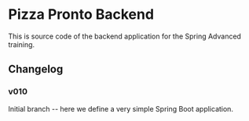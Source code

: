 # Pizza Pronto Backend

This is source code of the backend application for the Spring Advanced training.

## Changelog

### v010

Initial branch -- here we define a very simple Spring Boot application.




